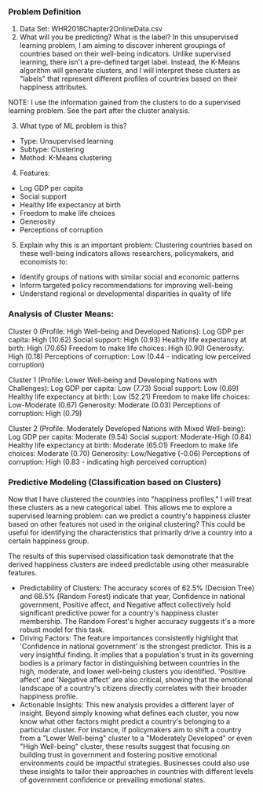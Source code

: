 ### Problem Definition
1. Data Set: WHR2018Chapter2OnlineData.csv
2. What will you be predicting? What is the label?
In this unsupervised learning problem, I am aiming to discover inherent groupings of countries based on their well-being indicators. Unlike supervised learning, there isn't a pre-defined target label. Instead, the K-Means algorithm will generate clusters, and I will interpret these clusters as "labels" that represent different profiles of countries based on their happiness attributes.

NOTE: I use the information gained from the clusters to do a supervised learning problem. See the part after the cluster analysis.

3. What type of ML problem is this?
- Type: Unsupervised learning
- Subtype: Clustering
- Method: K-Means clustering
4. Features:
- Log GDP per capita
- Social support
- Healthy life expectancy at birth
- Freedom to make life choices
- Generosity
- Perceptions of corruption
5. Explain why this is an important problem:
Clustering countries based on these well-being indicators allows researchers, policymakers, and economists to:
- Identify groups of nations with similar social and economic patterns
- Inform targeted policy recommendations for improving well-being
- Understand regional or developmental disparities in quality of life

### Analysis of Cluster Means:
Cluster 0 (Profile: High Well-being and Developed Nations):
Log GDP per capita: High (10.62)
Social support: High (0.93)
Healthy life expectancy at birth: High (70.65)
Freedom to make life choices: High (0.90)
Generosity: High (0.18)
Perceptions of corruption: Low (0.44 - indicating low perceived corruption)

Cluster 1 (Profile: Lower Well-being and Developing Nations with Challenges):
Log GDP per capita: Low (7.73)
Social support: Low (0.69)
Healthy life expectancy at birth: Low (52.21)
Freedom to make life choices: Low-Moderate (0.67)
Generosity: Moderate (0.03)
Perceptions of corruption: High (0.79)

Cluster 2 (Profile: Moderately Developed Nations with Mixed Well-being):
Log GDP per capita: Moderate (9.54)
Social support: Moderate-High (0.84)
Healthy life expectancy at birth: Moderate (65.01)
Freedom to make life choices: Moderate (0.70)
Generosity: Low/Negative (-0.06)
Perceptions of corruption: High (0.83 - indicating high perceived corruption)


### Predictive Modeling (Classification based on Clusters)
Now that I have clustered the countries into "happiness profiles," I will treat these clusters as a new categorical label. This allows me to explore a supervised learning problem: can we predict a country's happiness cluster based on other features not used in the original clustering? This could be useful for identifying the characteristics that primarily drive a country into a certain happiness group.

The results of this supervised classification task demonstrate that the derived happiness clusters are indeed predictable using other measurable features.

- Predictability of Clusters: The accuracy scores of 62.5% (Decision Tree) and 68.5% (Random Forest) indicate that year, Confidence in national government, Positive affect, and Negative affect collectively hold significant predictive power for a country's happiness cluster membership. The Random Forest's higher accuracy suggests it's a more robust model for this task.
- Driving Factors: The feature importances consistently highlight that 'Confidence in national government' is the strongest predictor. This is a very insightful finding. It implies that a population's trust in its governing bodies is a primary factor in distinguishing between countries in the high, moderate, and lower well-being clusters you identified. 'Positive affect' and 'Negative affect' are also critical, showing that the emotional landscape of a country's citizens directly correlates with their broader happiness profile.
- Actionable Insights: This new analysis provides a different layer of insight. Beyond simply knowing what defines each cluster, you now know what other factors might predict a country's belonging to a particular cluster. For instance, if policymakers aim to shift a country from a "Lower Well-being" cluster to a "Moderately Developed" or even "High Well-being" cluster, these results suggest that focusing on building trust in government and fostering positive emotional environments could be impactful strategies. Businesses could also use these insights to tailor their approaches in countries with different levels of government confidence or prevailing emotional states.
